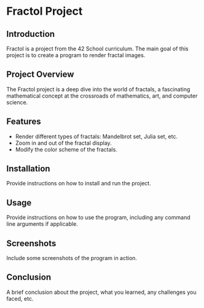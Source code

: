 # Fractol Project

## Introduction
Fractol is a project from the 42 School curriculum. The main goal of this project is to create a program to render fractal images.

## Project Overview
The Fractol project is a deep dive into the world of fractals, a fascinating mathematical concept at the crossroads of mathematics, art, and computer science.

## Features
* Render different types of fractals: Mandelbrot set, Julia set, etc.
* Zoom in and out of the fractal display.
* Modify the color scheme of the fractals.

## Installation
Provide instructions on how to install and run the project.

## Usage
Provide instructions on how to use the program, including any command line arguments if applicable.

## Screenshots
Include some screenshots of the program in action.

## Conclusion
A brief conclusion about the project, what you learned, any challenges you faced, etc.
